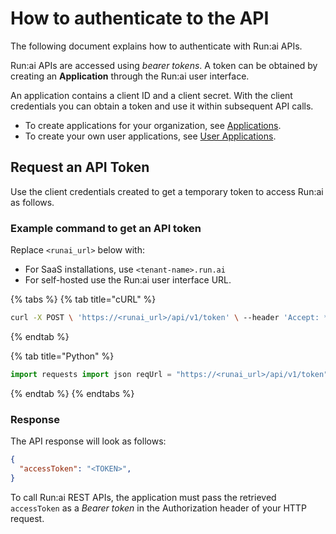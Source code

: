 # How to authenticate to the API

The following document explains how to authenticate with Run:ai APIs.

Run:ai APIs are accessed using _bearer tokens_. A token can be obtained by creating an **Application** through the Run:ai user interface.

An application contains a client ID and a client secret. With the client credentials you can obtain a token and use it within subsequent API calls.

* To create applications for your organization, see [Applications](../authentication-and-authorization/applications.md).
* To create your own user applications, see [User Applications](../authentication-and-authorization/user-applications.md).

## Request an API Token

Use the client credentials created to get a temporary token to access Run:ai as follows.

### Example command to get an API token

Replace `<runai_url>` below with:

* For SaaS installations, use `<tenant-name>.run.ai`
* For self-hosted use the Run:ai user interface URL.

{% tabs %}
{% tab title="cURL" %}
```bash
curl -X POST \ 'https://<runai_url>/api/v1/token' \ --header 'Accept: */*' \ --header 'Content-Type: application/json' \ --data-raw '{ "grantType":"client_credentials", "clientId":"<CLIENT ID>", "clientSecret" : "<CLIENT SECRET>" }'
```
{% endtab %}

{% tab title="Python" %}
```python
import requests import json reqUrl = "https://<runai_url>/api/v1/token" headersList = { "Accept": "*/*", "Content-Type": "application/json" } payload = json.dumps({ "grantType":"client_credentials", "clientId":"<CLIENT ID>", "clientSecret" : "<CLIENT SECRET>" }) response = requests.request("POST", reqUrl, data=payload, headers=headersList) print(response.text)
```
{% endtab %}
{% endtabs %}

### Response

The API response will look as follows:

```json
{
  "accessToken": "<TOKEN>", 
}
```

To call Run:ai REST APIs, the application must pass the retrieved `accessToken` as a _Bearer token_ in the Authorization header of your HTTP request.
